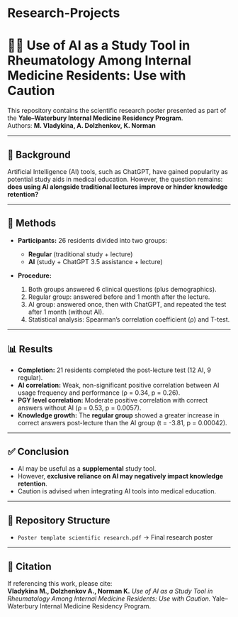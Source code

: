 # Research-Projects
# 🧑‍⚕️ Use of AI as a Study Tool in Rheumatology Among Internal Medicine Residents: Use with Caution

This repository contains the scientific research poster presented as part of the **Yale–Waterbury Internal Medicine Residency Program**.  
Authors: **M. Vladykina, A. Dolzhenkov, K. Norman**

---

## 📌 Background
Artificial Intelligence (AI) tools, such as ChatGPT, have gained popularity as potential study aids in medical education. However, the question remains: **does using AI alongside traditional lectures improve or hinder knowledge retention?**

---

## 🧪 Methods
- **Participants:** 26 residents divided into two groups:  
  - **Regular** (traditional study + lecture)  
  - **AI** (study + ChatGPT 3.5 assistance + lecture)  

- **Procedure:**  
  1. Both groups answered 6 clinical questions (plus demographics).  
  2. Regular group: answered before and 1 month after the lecture.  
  3. AI group: answered once, then with ChatGPT, and repeated the test after 1 month (without AI).  
  4. Statistical analysis: Spearman’s correlation coefficient (ρ) and T-test.

---

## 📊 Results
- **Completion:** 21 residents completed the post-lecture test (12 AI, 9 regular).  
- **AI correlation:** Weak, non-significant positive correlation between AI usage frequency and performance (ρ = 0.34, p = 0.26).  
- **PGY level correlation:** Moderate positive correlation with correct answers without AI (ρ = 0.53, p = 0.0057).  
- **Knowledge growth:** The **regular group** showed a greater increase in correct answers post-lecture than the AI group (t = -3.81, p = 0.00042).

---

## ✅ Conclusion
- AI may be useful as a **supplemental** study tool.  
- However, **exclusive reliance on AI may negatively impact knowledge retention**.  
- Caution is advised when integrating AI tools into medical education.

---

## 📂 Repository Structure
- `Poster template scientific research.pdf` → Final research poster

---

## 📖 Citation
If referencing this work, please cite:  
**Vladykina M., Dolzhenkov A., Norman K.** *Use of AI as a Study Tool in Rheumatology Among Internal Medicine Residents: Use with Caution.* Yale–Waterbury Internal Medicine Residency Program.


